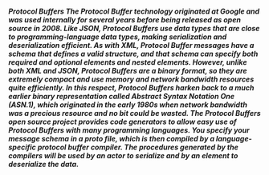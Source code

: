 ##### Protocol Buffers The Protocol Buffer technology originated at Google and was used internally for several years before being released as open source in 2008. Like JSON, Protocol Buffers use data types that are close to programming-language data types, making serialization and deserialization efficient. As with XML, Protocol Buffer messages have a schema that defines a valid structure, and that schema can specify both required and optional elements and nested elements. However, unlike both XML and JSON, Protocol Buffers are a binary format, so they are extremely compact and use memory and network bandwidth resources quite efficiently. In this respect, Protocol Buffers harken back to a much earlier binary representation called Abstract Syntax Notation One (ASN.1), which originated in the early 1980s when network bandwidth was a precious resource and no bit could be wasted. The Protocol Buffers open source project provides code generators to allow easy use of Protocol Buffers with many programming languages. You specify your message schema in a proto file, which is then compiled by a language-specific protocol buffer compiler. The procedures generated by the compilers will be used by an actor to serialize and by an element to deserialize the data.